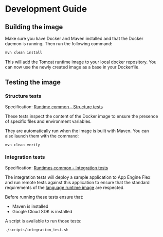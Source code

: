 # Development Guide

## Building the image

Make sure you have Docker and Maven installed and that the Docker daemon is running.
Then run the following command:

```bash
mvn clean install
```

This will add the Tomcat runtime image to your local docker repository. You can now use the
newly created image as a base in your Dockerfile.

## Testing the image

### Structure tests

Specification: [Runtime common - Structure tests](https://github.com/GoogleCloudPlatform/runtimes-common/tree/master/structure_tests)

These tests inspect the content of the Docker image to ensure the presence of specific files and environment variables.

They are automatically run when the image is built with Maven. You can also launch them with the command:

```bash
mvn clean verify
```

### Integration tests

Specification: [Runtimes common - Integration tests](https://github.com/GoogleCloudPlatform/runtimes-common/tree/master/integration_tests)

The integration tests will deploy a sample application to App Engine Flex and run remote tests against this application to ensure
that the standard requirements of the [language runtime image](https://github.com/GoogleCloudPlatform/runtimes-common/tree/master/integration_tests#tests) are respected.

Before running these tests ensure that:
* Maven is installed
* Google Cloud SDK is installed

A script is available to run those tests:
```bash
./scripts/integration_test.sh
```